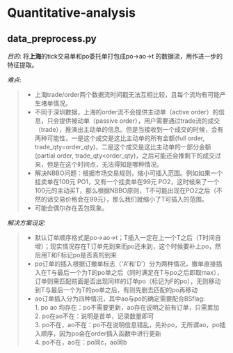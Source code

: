 # Quantitative-analysis

## data_preprocess.py

*目的*: 将**上海**的tick交易单和po委托单打包成po->ao->t 的数据流，用作进一步的特征提取。  

*难点*:
>
>- 上海trade/order两个数据流时间戳⽆法互相⽐较，且每个流均有可能产⽣堵单情况。
>- 不同于深圳数据，上海的order流不会提供主动单（active order）的信息，只会提供被动单（passive order），⽤户需要通过trade流的成交（trade），推演出主动单的信息。但是当接收到⼀个成交的时候，会有两种可能性，⼀是这个成交是这⽐主动单的所有⾦额(full order, trade_qty=order_qty)，⼆是这个成交是这⽐主动单的⼀部分⾦额(partial order, trade_qty<order_qty)，之后可能还会推剩下的成交过来，但是在这个时间点，⽆法得知是哪种情况。
>- 解决NBBO问题：根据市场交易规则，缩⼩可插⼊范围。例如如果⼀个挂卖单在100元 PO1，⼜有⼀个挂卖单在99元 PO2，这时候来了⼀个100元的主动买T，那么根据NBBO原则，T不可能出现在PO2之后（不然的话交易价格会在99元），那么我们就缩⼩了T可插⼊的范围。
>- 可能会偶尔存在丢包现象。

*解决方案设定*:
  >
  > - 默认订单顺序格式是po->ao->t；T插入一定在上一个T之后（T时间自增）；现实情况存在T订单先到来而po还未到，这个时候要补上po，然后用T和F标记po是否真的到来
  > - po订单的插入根据订撤单标志（'A'和'D'）分为两种情况，撤单直接插入在T与最后一个为T的po单之后（同时满足在T与po之后即取max），订单则需匹配前面是否出现同样的订单po（标记为F的po），无则移动到T与最后一个为T的po单之后，有则先删去匹配的po再移动
  > - ao订单插入分为四种情况，其中ao与po的确定需要配合BSflag:  
    1. po ao 均存在：po不需要更新，ao存在说明之前有订单，只需累加  
    2. po在ao不在：说明是首单，记录数量即可  
    3. po不在，ao不在：po不在说明信息错乱，先补po，无所谓ao，po插入顺序，因为po会在order插入函数中进行更新  
    4. po不在，ao在：po同c，ao同b

